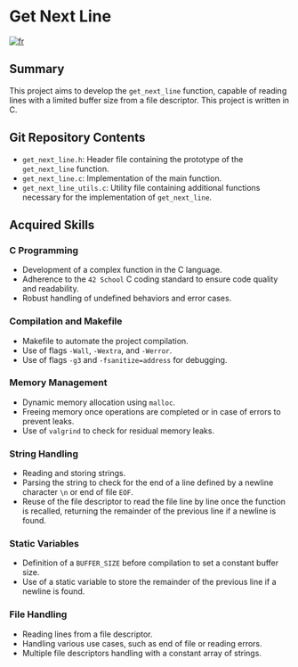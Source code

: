 # Get Next Line

[![fr](https://img.shields.io/badge/lang-fr-blue.svg)](https://github.com/semx2a/get_next_line/blob/main/README.fr.md) 

## Summary
This project aims to develop the `get_next_line` function, capable of reading lines with a limited buffer size from a file descriptor. This project is written in C.

## Git Repository Contents

- `get_next_line.h`: Header file containing the prototype of the `get_next_line` function.
- `get_next_line.c`: Implementation of the main function.
- `get_next_line_utils.c`: Utility file containing additional functions necessary for the implementation of `get_next_line`.

## Acquired Skills

### C Programming

- Development of a complex function in the C language.
- Adherence to the `42 School` C coding standard to ensure code quality and readability.
- Robust handling of undefined behaviors and error cases.

### Compilation and Makefile

- Makefile to automate the project compilation.
- Use of flags `-Wall`, `-Wextra`, and `-Werror`.
- Use of flags `-g3` and `-fsanitize=address` for debugging.

### Memory Management

- Dynamic memory allocation using `malloc`.
- Freeing memory once operations are completed or in case of errors to prevent leaks.
- Use of `valgrind` to check for residual memory leaks.

### String Handling

- Reading and storing strings.
- Parsing the string to check for the end of a line defined by a newline character `\n` or end of file `EOF`.
- Reuse of the file descriptor to read the file line by line once the function is recalled, returning the remainder of the previous line if a newline is found.

### Static Variables

- Definition of a `BUFFER_SIZE` before compilation to set a constant buffer size.
- Use of a static variable to store the remainder of the previous line if a newline is found.

### File Handling

- Reading lines from a file descriptor.
- Handling various use cases, such as end of file or reading errors.
- Multiple file descriptors handling with a constant array of strings.
